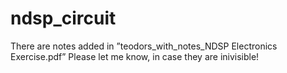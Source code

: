 # ndsp_circuit
There are notes added in
”teodors_with_notes_NDSP Electronics Exercise.pdf” 
Please let me know, in case they are inivisible!
